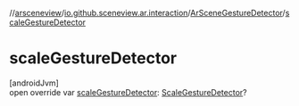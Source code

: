 //[arsceneview](../../../index.md)/[io.github.sceneview.ar.interaction](../index.md)/[ArSceneGestureDetector](index.md)/[scaleGestureDetector](scale-gesture-detector.md)

# scaleGestureDetector

[androidJvm]\
open override var [scaleGestureDetector](scale-gesture-detector.md): [ScaleGestureDetector](https://developer.android.com/reference/kotlin/android/view/ScaleGestureDetector.html)?
